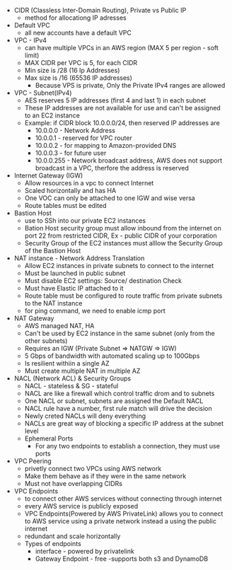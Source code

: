 - CIDR (Classless Inter-Domain Routing), Private vs Public IP
  - method for allocationg IP adresses
- Default VPC
  	- all new accounts have a default VPC
- VPC - IPv4
  - can have multiple VPCs in an AWS region (MAX 5 per region - soft limit)
  - MAX CIDR per VPC is 5, for each CIDR
  - Min size is /28 (16 Ip Addresses)
  - Max size is /16 (65536 IP addresses)
	- Because VPS is private, Only the Private IPv4 ranges are allowed
- VPC - Subnet(IPv4)
  - AES reserves 5 IP addresses (first 4 and last 1) in each subnet
  - These IP addresses are not available for use and can't be assigned to an EC2 instance
  - Example: if CIDR block 10.0.0.0/24, then reserved IP addresses are
    - 10.0.0.0 - Network Address
    - 10.0.0.1 - reserved for VPC router
    - 10.0.0.2 - for mapping to Amazon-provided DNS
    - 10.0.0.3 - for future user
    - 10.0.0.255 - Network broadcast address, AWS does not support broadcast in a VPC, therfore the address is reserved
- Internet Gateway (IGW)
	- Allow resources in a vpc to connect Internet
	- Scaled horizontally and has HA
	- One  VOC can only be attached to one IGW and wise versa
	- Route tables must be edited
- Bastion Host
  - use to SSh into our private EC2 instances
  - Bation Host security group must allow inbound from the internet on port 22 from restricted CIDR, Ex - public CIDR of your corporation
  - Security Group of the EC2 instances must alllow the Security Group of the Bastion Host
- NAT instance - Network Address Translation
  - Allow EC2 instances in private subnets to connect to the internet
  - Must be launched in public subnet
  - Must disable EC2 settings: Source/ destination Check
  - Must have Elastic IP attached to it
  - Route table must be configured to route traffic from private subnets to the NAT instance
  - for ping command, we need to enable icmp port
- NAT Gateway
  - AWS managed NAT, HA
  - Can't be used by EC2 instance in the same subnet (only from the other subnets)
  - Requires an IGW (Private Subnet => NATGW => IGW)
  - 5 Gbps of bandwidth with automated scaling up to 100Gbps
  - Is resilient withiin a single AZ
  - Must create multiple NAT in multiple AZ
- NACL (Network ACL) & Security Groups
  - NACL - stateless & SG - stateful
  - NACL are like a firewall which control traffic drom and to subnets
  - One NACL or subnet, subnets are assigned the Default NACL
  - NACL rule have a number, first rule match will drive the decision
  - Newly creted NACLs will deny everything
  - NACLs are great way of blocking a specific IP address at the subnet level
  - Ephemeral Ports
    - For any two endpoints to establish a connection, they must use ports
- VPC Peering
  - privetly connect two VPCs using AWS network
  - Make them behave as if they were in the same network
  - Must not have overlapping CIDRs
- VPC Endpoints
  - to connect other AWS services without connecting through internet
  - every AWS service is publicly exposed
  - VPC Endpoints(Powered by AWS PrivateLink) allows you to connect to AWS service using a private network instead a using the public internet
  - redundant and scale horizontally
  - Types of endpoints
    - interface  - powered by privatelink
    - Gateway Endpoint - free
      -supports both s3 and DynamoDB
    	
